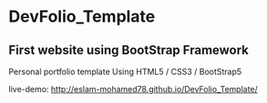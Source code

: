 # DevFolio_Template 
## First website using BootStrap Framework

Personal portfolio template
Using HTML5 / CSS3 / BootStrap5

live-demo: http://eslam-mohamed78.github.io/DevFolio_Template/
